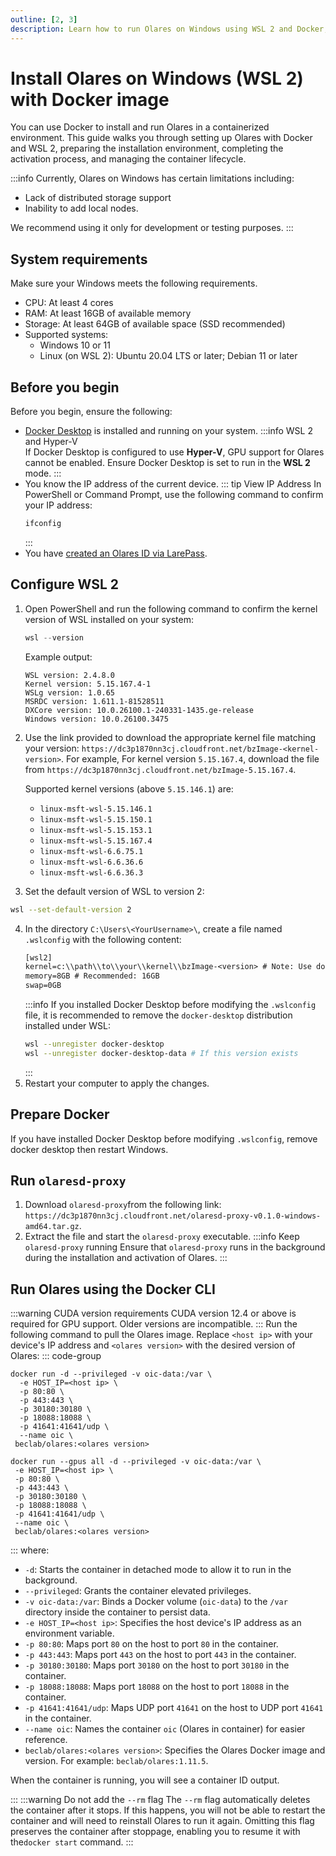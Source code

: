 ```yaml
---
outline: [2, 3]
description: Learn how to run Olares on Windows using WSL 2 and Docker, including system preparation, configuration, and container management.
---
```

# Install Olares on Windows (WSL 2) with Docker image
You can use Docker to install and run Olares in a containerized environment. This guide walks you through setting up Olares with Docker and WSL 2, preparing the installation environment, completing the activation process, and managing the container lifecycle.

:::info
Currently, Olares on Windows has certain limitations including:
- Lack of distributed storage support
- Inability to add local nodes.

We recommend using it only for development or testing purposes.
:::
## System requirements
Make sure your Windows meets the following requirements.
- CPU: At least 4 cores
- RAM: At least 16GB of available memory
- Storage: At least 64GB of available space (SSD recommended)
- Supported systems:
    - Windows 10 or 11
    - Linux (on WSL 2): Ubuntu 20.04 LTS or later; Debian 11 or later

## Before you begin
Before you begin, ensure the following:
- [Docker Desktop](https://docs.docker.com/desktop/setup/install/windows-install/)  is installed and running on your system.
  :::info WSL 2 and Hyper-V  
  If Docker Desktop is configured to use **Hyper-V**, GPU support for Olares cannot be enabled. Ensure Docker Desktop is set to run in the **WSL 2** mode.
  :::
- You know the IP address of the current device.
  ::: tip View IP Address
  In PowerShell or Command Prompt, use the following command to confirm your IP address:
  ```bash
  ifconfig
  ```
    :::
- You have [created an Olares ID via LarePass](create-olares-id.md).

## Configure WSL 2
1. Open PowerShell and run the following command to confirm the kernel version of WSL installed on your system:
   ```powershell
   wsl --version
   ```
   Example output:
   ```PowerShell{2}
   WSL version: 2.4.8.0
   Kernel version: 5.15.167.4-1
   WSLg version: 1.0.65
   MSRDC version: 1.611.1-81528511
   DXCore version: 10.0.26100.1-240331-1435.ge-release
   Windows version: 10.0.26100.3475
   ```
2. Use the link provided to download the appropriate kernel file matching your version: `https://dc3p1870nn3cj.cloudfront.net/bzImage-<kernel-version>`.
   For example, For kernel version `5.15.167.4`, download the file from `https://dc3p1870nn3cj.cloudfront.net/bzImage-5.15.167.4`.

   Supported kernel versions (above `5.15.146.1`) are:
   -  `linux-msft-wsl-5.15.146.1`
   -  `linux-msft-wsl-5.15.150.1`
   -  `linux-msft-wsl-5.15.153.1`
   -  `linux-msft-wsl-5.15.167.4`
   -  `linux-msft-wsl-6.6.75.1`
   -  `linux-msft-wsl-6.6.36.6`
   -  `linux-msft-wsl-6.6.36.3`
3. Set the default version of WSL to version 2:
  ```bash
  wsl --set-default-version 2
  ```
4. In the directory `C:\Users\<YourUsername>\`, create a file named `.wslconfig` with the following content:
   ```txt
   [wsl2]
   kernel=c:\\path\\to\\your\\kernel\\bzImage-<version> # Note: Use double backslashes (\\) as path separators
   memory=8GB # Recommended: 16GB
   swap=0GB
   ```
   :::info
   If you installed Docker Desktop before modifying the `.wslconfig` file, it is recommended to remove the `docker-desktop` distribution installed under WSL:
   ```bash
   wsl --unregister docker-desktop
   wsl --unregister docker-desktop-data # If this version exists
   ```
   :::
5. Restart your computer to apply the changes.

## Prepare Docker
If you have installed Docker Desktop before modifying `.wslconfig`, remove docker desktop then restart Windows.
   
## Run `olaresd-proxy`
1. Download `olaresd-proxy`from the following link: `https://dc3p1870nn3cj.cloudfront.net/olaresd-proxy-v0.1.0-windows-amd64.tar.gz`.
2. Extract the file and start the `olaresd-proxy` executable.
   :::info Keep `olaresd-proxy` running
   Ensure that `olaresd-proxy` runs in the background during the installation and activation of Olares.
   :::

## Run Olares using the Docker CLI
:::warning CUDA version requirements
CUDA version 12.4 or above is required for GPU support. Older versions are incompatible.
:::
Run the following command to pull the Olares image.
Replace `<host ip>` with your device's IP address and `<olares version>` with the desired version of Olares:
::: code-group
```bash{2,9} [Without GPU support]
docker run -d --privileged -v oic-data:/var \
  -e HOST_IP=<host ip> \
  -p 80:80 \
  -p 443:443 \
  -p 30180:30180 \
  -p 18088:18088 \
  -p 41641:41641/udp \
  --name oic \
 beclab/olares:<olares version>
```
```bash{1,2,9} [With GPU support]
docker run --gpus all -d --privileged -v oic-data:/var \
 -e HOST_IP=<host ip> \
 -p 80:80 \
 -p 443:443 \
 -p 30180:30180 \
 -p 18088:18088 \
 -p 41641:41641/udp \
 --name oic \
 beclab/olares:<olares version>
```
:::
where:
  - `-d`: Starts the container in detached mode to allow it to run in the background.
  - `--privileged`: Grants the container elevated privileges.
  - `-v oic-data:/var`: Binds a Docker volume (`oic-data`) to the `/var` directory inside the container to persist data.
  - `-e HOST_IP=<host ip>`: Specifies the host device's IP address as an environment variable.
  - `-p 80:80`: Maps port `80` on the host to port `80` in the container.
  - `-p 443:443`: Maps port `443` on the host to port `443` in the container.
  - `-p 30180:30180`: Maps port `30180` on the host to port `30180` in the container.
  - `-p 18088:18088`: Maps port `18088` on the host to port `18088` in the container.
  - `-p 41641:41641/udp`: Maps UDP port `41641` on the host to UDP port `41641` in the container.
  - `--name oic`: Names the container `oic` (Olares in container) for easier reference.
  - `beclab/olares:<olares version>`: Specifies the Olares Docker image and version. For example: `beclab/olares:1.11.5`.

When the container is running, you will see a container ID output.

:::
:::warning Do not add the `--rm` flag
The `--rm` flag automatically deletes the container after it stops. If this happens, you will not be able to restart the container and will need to reinstall Olares to run it again. Omitting this flag preserves the container after stoppage, enabling you to resume it with the`docker start` command.
:::

<!--@include: ./install-and-activate-olares.md-->

<!--@include: ./manage-olares-container.md-->

<!--@include: ./reusables.md{35,39}-->
